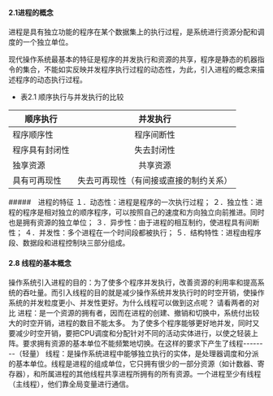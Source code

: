 #### 2.1进程的概念
进程是具有独立功能的程序在某个数据集上的执行过程，是系统进行资源分配和调度的一个独立单位。

现代操作系统最基本的特征是程序的并发执行和资源的共享，程序是静态的机器指令的集合，不能如实反映并发程序执行过程的动态性，为此，引入进程的概念来描述程序的动态执行过程。

- 表2.1 顺序执行与并发执行的比较

|顺序执行|并发执行
|------------|:----------:
|程序顺序性|程序间断性
|程序具有封闭性|失去封闭性
|独享资源|共享资源
|具有可再现性|失去可再现性（有间接或直接的制约关系）

#####　进程的特征
１．动态性：进程是程序的一次执行过程；
２．独立性：进程的程序是相对独立的顺序程序，可以按照自己的速度和方向独立向前推进。同时也是拥有资源的独立单位；
３．异步性：由于进程的相互制约，使进程具有间断性；
４．并发性：多个进程在一个时间段都被执行；
５．结构特性：进程由程序段、数据段和进程控制块三部分组成。
#### 2.8 线程的基本概念
操作系统引入进程的目的：为了使多个程序并发执行，改善资源的利用率和提高系统的吞吐量。而引入线程的目的就是减少操作系统并发执行时的时空开销，使操作系统的并发粒度更小、并发性更好。为什么线程可以做到这点呢？
请看两者的对比
进程：是一个资源的拥有者，因而在进程的创建、撤销和切换中，系统付出较大的时空开销，进程的数目不能太多。
为了使多个程序能够更好地并发，同时又要减少时空开销，要把CPU调度和分配针对不同的活动实体进行，以使之轻装上阵。要求拥有资源的基本单位不能频繁地切换。在这样的要求下产生了线程--------（轻量）
线程：是操作系统进程中能够独立执行的实体，是处理器调度和分派的基本单位。线程是进程的组成单位，它只拥有很少的一部分资源（如计数器、寄存器），和所属进程的其他线程共享进程所拥有的所有资源。一个进程至少有线程（主线程），他们靠全局变量进行通信。
